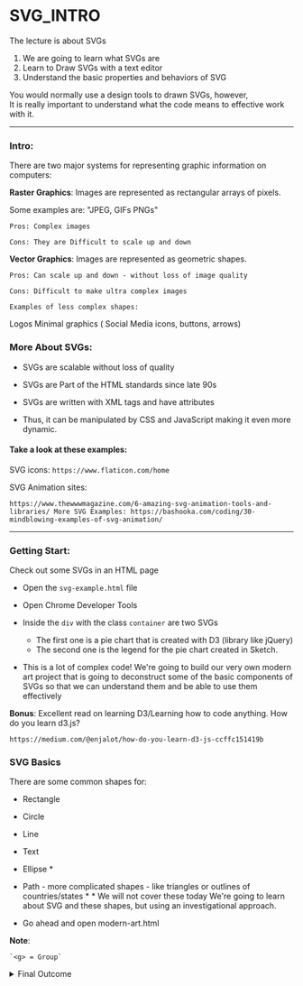 # SVG_INTRO

The lecture is about SVGs

1. We are going to learn what SVGs are
2. Learn to Draw SVGs with a text editor
3. Understand the basic properties and behaviors of SVG

You would normally use a design tools to drawn SVGs, however,  
It is really important to understand what the code means to effective work with it.

---

### Intro:

There are two major systems for representing graphic information on computers:

**Raster Graphics**: Images are represented as rectangular arrays of pixels.

Some examples are: "JPEG, GIFs PNGs"

    Pros: Complex images

    Cons: They are Difficult to scale up and down

**Vector Graphics**: Images are represented as geometric shapes.

    Pros: Can scale up and down - without loss of image quality

    Cons: Difficult to make ultra complex images

    Examples of less complex shapes:

Logos
Minimal graphics ( Social Media icons, buttons, arrows)

### More About SVGs:

- SVGs are scalable without loss of quality

- SVGs are Part of the HTML standards since late 90s

- SVGs are written with XML tags and have attributes

- Thus, it can be manipulated by CSS and JavaScript making it even more dynamic.

#### Take a look at these examples:

SVG icons: `https://www.flaticon.com/home`

SVG Animation sites:

`https://www.thewwwmagazine.com/6-amazing-svg-animation-tools-and-libraries/ More SVG Examples: https://bashooka.com/coding/30-mindblowing-examples-of-svg-animation/`

---

### Getting Start:

Check out some SVGs in an HTML page

- Open the `svg-example.html` file
- Open Chrome Developer Tools
- Inside the `div` with the class `container` are two SVGs

  - The first one is a pie chart that is created with D3 (library like jQuery)
  - The second one is the legend for the pie chart created in Sketch.

- This is a lot of complex code! We're going to build our very own modern art project that is going to deconstruct some of the basic components of SVGs so that we can understand them and be able to use them effectively

**Bonus**: Excellent read on learning D3/Learning how to code anything.
How do you learn d3.js?

`https://medium.com/@enjalot/how-do-you-learn-d3-js-ccffc151419b`

### SVG Basics

There are some common shapes for:

- Rectangle
- Circle
- Line
- Text
- Ellipse \*
- Path - more complicated shapes - like triangles or outlines of countries/states \*
  \* We will not cover these today
  We're going to learn about SVG and these shapes, but using an investigational approach.

- Go ahead and open modern-art.html

**Note**:

    `<g> = Group`

<details><summary>Final Outcome</summary>

## ![modern art](https://i.imgur.com/NMmUYLZ.png)

<details>

### SVG:

1. The first thing to do is to add an svg element. Below the <h1> tag - Add

`<svg></svg>`

2. Open modern-art.html in your web browser

`Where is the svg? Open Chrome Developer tools ⌘ ⌥ I`

It is there, but it is not visible. Make it visible by adding the `attribute` of a border

When styling SVG we use attribute:

`<svg style="border:1px solid blanchedalmond;"></svg>`

`Remember: SVGs are based on web standards, so we can use html attributes, including inline-style CSS.`

    3. Let's set a height and width of 500 pixels. Height and width are two attributes of SVGs (you could also set this with CSS, but the convention is to set them as attributes)

    <svg style="border:1px solid blanchedalmond" height="500px width="500px">
    </svg>


    4. It is important to also think of the SVG as having a coordinate system, like a graph.

    	For example (using the first coordinate as the x and the second as y):

    	○ position 0 , 0 is the upper left corner
    	○ position 0 , 500 is the bottom left corner
    	○ position 500, 0 is the upper right corner
    	○ position 500, 500 is the bottom

    5. Notice, that if you don't include units it will default to pixels, but you can use em or other responsive unity.

    	<svg style="border:1px solid blanchedalmond" height="500px" width="500">
    	</svg>


    6. We can add more CSS attributes, let's move the element over so it isn't right up against the left side of the browser:

    	<svg style="border:1px solid blanchedalmond; margin-left:100px;" height="500px" width="500"></svg>

---

### RECTANGLES:

    1. Inside the SVG element add

    <rect />

    2. Without Attributes  you can really see it, so lets add some properties

    Let's give it a width and height:

    	<rect width="200" height="200"/>

Important: Before we jump into the next part. It is important to take note of the default behaviors of this shape

    	○ Write in slack - Where did the rectangle go?

    	○ Write in slack - What color is the rectangle?

    3. Let's go ahead and change the color of the rectangle. In order to do that, we have to use an attribute called fill=""

    	We can use names, hexadecimal, rgb, rgba, hsl...

    	 <rect height="200" width="200" fill="hotpink" />


    4. Add another Rectangle Above our first rectangle

    	<rect height="200" width="200" fill="gold" />
    	<rect height="200" width="200" fill="hotpink" />

    	○ Write in slack what happened?


    5. Let's move our gold rectangle over a bit, by adding x and y coordinates

     <rect height="200" width="200" fill="gold" x="100" y="100"/>

    6. Let's swap the order or our gold and hot pink rectangles

    	 <rect height="200" width="200" fill="hotpink"/>
    	 <rect height="200" width="200" fill="gold" x="100" y="100"/>

    7. Let's add a Third Rectangle drop your code into slack
    	a. Fill - slightsalmon
    	b. W and H - 200
    	c. Give negative coordinates -100 for x and y
    	d. Put it after the gold rectangle.


    8. Let's talk about what happened

    	○ Can we have negative coordinates?

    	○ Where will the rectangle go?

    	○ Give the code to the class

    9. Another property of rectangles is the border in SVG it is called Stroke

    <rect height="200" width="200" fill="gold" x="100" y="100" stroke="darkorange"/>


    10. Stroke defaults to 1px, but we can change by adding another property called Stroke-Width

    <rect height="200" width="200" fill="gold" x="100" y="100" stroke="darkorange" stroke-width="50" />

    11. Let's add some transparence
    	a. You can add it by using the opacity attribute
    	b. Which properties range from 0-1
    	c. Note: you can also add transparence using rgba() colors or hsla() colors
    	d. Note: When using opacity="" it applies to the entire element

    <rect height="200" width="200" fill="gold" x="100" y="100" stroke="darkorange" stroke-width="50"opacity=".9" />

    <rect height="200" width="200" fill="hotpink" x="100" y="100" stroke="darkorange" stroke-width="50"opacity=".5" />

    12. Just like CSS, you can rotate, skew, translate etc. SVG elements.

    <rect height="200" width="200" fill="gold" x="100" y="100" stroke="darkorange" stroke-width="50"opacity=".9" transform="rotate(45, 175 , 275)" />

### What we are missing from our final goal?

<details><summary>Final Outcome</summary>

## ![modern art](https://i.imgur.com/NMmUYLZ.png)

### Lines:

    1. Let's add two lines on top of our rectangles

    	○ Does that mean the line elements should go before or after the rectangles? After

    	a. Lines require a start and end point, therefore, they need 4 coordinates
    	b. The starting coordinates are x1="" y1=""
    	c. The end coordinates are x2="" y2=""
    	d. So to draw a line from the upper left corner, down to the bottom left we would do:

`<line x1="0" y1="0" x2="500" y2="500" />`

```
Important: If you add this code you should not see anything, because unlike rectangles, lines have no default color.
```

`i. Lines are made of the stroke attribute which by default does not appear.`

    	<line x1="0" y1="0"
    	          x2="500" y2="500"
    		  stroke="silver"
    	 />

    2. Let's add a second line that runs from the bottom left up to the upper right

    	○ What would the coordinates for that be?


    	<line x1="500" y1="0"
    	              x2="0" y2="500"
    	              stroke="black"
    	 />


    3. We can modify the stroke color, opacity and width. Let's add

```
<line x1="500" y1="0"
            x2="0" y2="500"
    stroke="#111"
            stroke-width="5"
            opacity=".5"
/>
```

---

### Circles:

Circles are very similar to rectangles. But rather than having a height or width, they have a radius r.

Also, their coordinates are set by the center of the triangle which is represented by cy="" and cx="" rather than x, y.

Let's put all of our SVG knowledge together to draw a circle that is:

○ on top of all our other elements
○ centered in the middle of our SVG
○ set the radius to 25px. r=""
○ give it a fill color of RGBA(255, 218, 185, .1) and
○ a stroke color of stroke="RGBA(219, 112, 147, .5)"
○ change the stroke width to 10px

```
<circle cx="250" cy="250" r="25" fill="RGBA(255, 218, 185, .1)" stroke="RGBA(219, 112, 147, .5)" stroke-width="10" />
```

---

### TEXT

    1. The text element is not self closing.
    2. The text style is inherited from the html document/css
    3. You can change it by using font-family and font-size
    4. You can place the text where ever you'd like by using x and y coordinates.

```
<text
    x="300"
    y="400"
    text-anchor="middle"
    transform="rotate(15)"
    font-size="50"
    stroke="indigo"
    opacity=".5">My Art</text>
```
